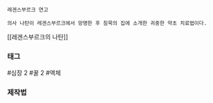 

```
레겐스부르크 연고

의사 나탄이 레겐스부르크에서 망명한 후 침묵의 집에 소개한 귀중한 약초 치료법이다.
```

[[레겐스부르크의 나탄]]

### 태그

#심장 2
#꿀 2
#액체 


### 제작법
